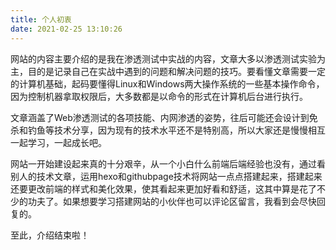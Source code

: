 ```yaml
---
title: 个人初衷
date: 2021-02-25 13:10:26
---
```




网站的内容主要介绍的是我在渗透测试中实战的内容，文章大多以渗透测试实验为主，目的是记录自己在实战中遇到的问题和解决问题的技巧。要看懂文章需要一定的计算机基础，起码要懂得Linux和Windows两大操作系统的一些基本操作命令，因为控制机器拿取权限后，大多数都是以命令的形式在计算机后台进行执行。

文章涵盖了Web渗透测试的各项技能、内网渗透的姿势，往后可能还会设计到免杀和钓鱼等技术分享，因为现有的技术水平还不是特别高，所以大家还是慢慢相互一起学习，一起成长吧。

网站一开始建设起来真的十分艰辛，从一个小白什么前端后端经验也没有，通过看别人的技术文章，运用hexo和githubpage技术将网站一点点搭建起来，搭建起来还要更改前端的样式和美化效果，使其看起来更加好看和舒适，这其中算是花了不少的功夫了。如果想要学习搭建网站的小伙伴也可以评论区留言，我看到会尽快回复的。

至此，介绍结束啦！
